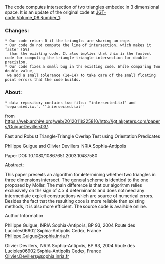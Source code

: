 The code computes intersection of two triangles embeded in 3 dimensional space. It is an update of the original code at [JGT-code,Volume_08,Number_1](https://github.com/erich666/jgt-code/tree/master/Volume_08/Number_1/Guigue2003).

### Changes:
	* Our code return 0 if the triangles are sharing an edge.
	* Our code do not compute the line of intersection, which makes it faster (5%) 
	  than the existing code. It also implies that this is the fastest code for computing the triangle-triangle intersection for double precision.
	* Our code fixes a small bug in the existing code. While comparing two double value, 
	 we add a small tolerance (1e=14) to take care of the small floating point errors that the code builds.

### About:
	* data repository contains two files: "intersected.txt" and "separated.txt". ``intersected.txt''

from https://web.archive.org/web/20120118225810/http://jgt.akpeters.com/papers/GuigueDevillers03/.


Fast and Robust Triangle-Triangle Overlap Test using Orientation Predicates

Philippe Guigue and Olivier Devillers
INRIA Sophia-Antipolis

Paper DOI: 10.1080/10867651.2003.10487580

Abstract:

This paper presents an algorithm for determining whether two triangles in three dimensions intersect. The general scheme is identical to the one proposed by Möller. The main difference is that our algorithm relies exclusively on the sign of 4 x 4 determinants and does not need any intermediate explicit constructions which are source of numerical errors. Besides the fact that the resulting code is more reliable than existing methods, it is also more efficient. The source code is available online.

Author Information

Philippe Guigue, INRIA Sophia-Antipolis, BP 93, 2004 Route des Lucioles06902 Sophia-Antipolis Cedex, France Philippe.Guigue@sophia.inria.fr

Olivier Devillers, INRIA Sophia-Antipolis, BP 93, 2004 Route des Lucioles06902 Sophia-Antipolis Cedex, France Olivier.Devillers@sophia.inria.fr
